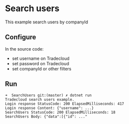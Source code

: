 # Search users

This example search users by companyId

## Configure

In the source code:

- set username on Tradecloud
- set password on Tradecloud
- set companyId or other filters

## Run

```
➜  SearchUsers git:(master) ✗ dotnet run
Tradecloud search users example.
Login response StatusCode: 200 ElapsedMilliseconds: 417
Login response Content: {"username": ...}
SearchUsers StatusCode: 200 ElapsedMilliseconds: 18
SearchUsers Body: {"data":[{"id": ..."
```
